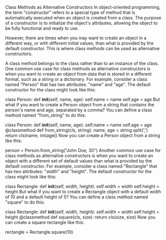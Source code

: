 Class Methods as Alternative Constructors
In object-oriented programming, the term "constructor" refers to a special type of method that is automatically executed when an object is created from a class. The purpose of a constructor is to initialize the object's attributes, allowing the object to be fully functional and ready to use.

However, there are times when you may want to create an object in a different way, or with different initial values, than what is provided by the default constructor. This is where class methods can be used as alternative constructors.

A class method belongs to the class rather than to an instance of the class. One common use case for class methods as alternative constructors is when you want to create an object from data that is stored in a different format, such as a string or a dictionary. For example, consider a class named "Person" that has two attributes: "name" and "age". The default constructor for the class might look like this:

class Person:
    def __init__(self, name, age):
        self.name = name
        self.age = age
But what if you want to create a Person object from a string that contains the person's name and age, separated by a comma? You can define a class method named "from_string" to do this:

class Person:
    def __init__(self, name, age):
        self.name = name
        self.age = age
    @classmethod
    def from_string(cls, string):
        name, age = string.split(',')
        return cls(name, int(age))
Now you can create a Person object from a string like this:

person = Person.from_string("John Doe, 30")
Another common use case for class methods as alternative constructors is when you want to create an object with a different set of default values than what is provided by the default constructor. For example, consider a class named "Rectangle" that has two attributes: "width" and "height". The default constructor for the class might look like this:

class Rectangle:
    def __init__(self, width, height):
        self.width = width
        self.height = height
But what if you want to create a Rectangle object with a default width of 10 and a default height of 5? You can define a class method named "square" to do this:

class Rectangle:
  def __init__(self, width, height):
    self.width = width
    self.height = height
  @classmethod
  def square(cls, size):
    return cls(size, size)
Now you can create a square rectangle like this:

rectangle = Rectangle.square(10)